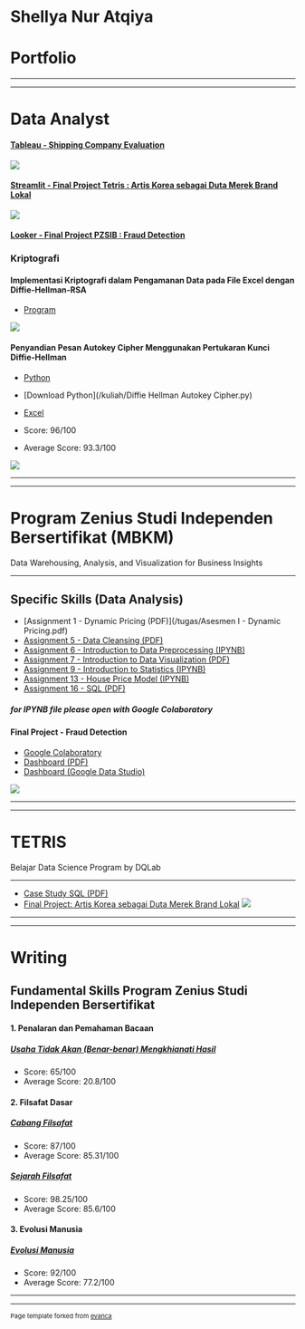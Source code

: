 # Shellya Nur Atqiya


# Portfolio

---
---

# Data Analyst
#### [Tableau - Shipping Company Evaluation](https://public.tableau.com/app/profile/shellya.nur.atqiya/viz/ShippingDashboard_16912405398230/Dashboard1)
  <img src="images/SCE.jpeg">
  
#### [Streamlit - Final Project Tetris : Artis Korea sebagai Duta Merek Brand Lokal](https://shellyanat-ba-korea-finalproject-b40wja.streamlitapp.com/)
  <img src="images/TetrisFP.png"/>
  
#### [Looker - Final Project PZSIB : Fraud Detection](https://datastudio.google.com/reporting/da17ce10-3aea-4c78-adad-c3c3d8268698) 
  

### Kriptografi 
#### Implementasi Kriptografi dalam Pengamanan Data pada File Excel dengan Diffie-Hellman-RSA
- [Program](https://shellya-kriptografi-excel.streamlit.app/)
<img src="images/excel-dhrsa.jpg"/>

#### Penyandian Pesan Autokey Cipher Menggunakan Pertukaran Kunci Diffie-Hellman
- [Python](https://drive.google.com/file/d/1oGeeAur8dfvzMr4ruQsNa5kVv-P7rW-q/view?usp=sharing)
- [Download Python](/kuliah/Diffie Hellman Autokey Cipher.py)
- [Excel](https://docs.google.com/spreadsheets/d/1W6SY8u5yhsTy0QPGemqtvYQcbKTUhQ2-/edit?usp=sharing&ouid=110868733058254967789&rtpof=true&sd=true)

- Score: 96/100
- Average Score: 93.3/100

<img src="images/Kripto.png"/>


---
---

# Program Zenius Studi Independen Bersertifikat (MBKM)
Data Warehousing, Analysis, and Visualization for Business Insights

---

## Specific Skills (Data Analysis)

- [Assignment 1 - Dynamic Pricing (PDF)](/tugas/Asesmen I - Dynamic Pricing.pdf)
- [Assignment 5 - Data Cleansing (PDF)](/tugas/AsesmenTopic5PPT.pdf)
- [Assignment 6 - Introduction to Data Preprocessing (IPYNB)](https://drive.google.com/file/d/1-b8TGfFM0VK-Q3SBX164OZ4NuVBmaJSX/view?usp=sharing)
- [Assignment 7 - Introduction to Data Visualization (PDF)](/tugas/7-DV.pdf)
- [Assignment 9 - Introduction to Statistics (IPYNB)](https://drive.google.com/file/d/12vWWsCnidbYn51239g8uqACYYGR-p7PG/view?usp=sharing)
- [Assignment 13 - House Price Model (IPYNB)](https://colab.research.google.com/drive/1FTRPYbKXzVY3ApbhRbVYb_EcruzA3zbX?usp=sharing)
- [Assignment 16 - SQL (PDF)](/tugas/16-SQL.pdf)
##### for IPYNB file please open with Google Colaboratory

#### Final Project - Fraud Detection
- [Google Colaboratory](https://colab.research.google.com/drive/1xHWIGOgDqfsyZRNIWkoNeq5NEsy6XCFD?usp=sharing)
- [Dashboard (PDF)](/tugas/Final_Project_Shel.pdf)
- [Dashboard (Google Data Studio)](https://datastudio.google.com/reporting/da17ce10-3aea-4c78-adad-c3c3d8268698) 

<img src="images/PZSIB-1.png"/>

---
---
# TETRIS 
Belajar Data Science Program by DQLab

---
- [Case Study SQL (PDF)](/tugas/SQLTetris.pdf)
- [Final Project: Artis Korea sebagai Duta Merek Brand Lokal](https://shellyanat-ba-korea-finalproject-b40wja.streamlitapp.com/)
  <img src="images/TetrisFP.png"/>

---
---
# Writing


## Fundamental Skills Program Zenius Studi Independen Bersertifikat

#### 1. Penalaran dan Pemahaman Bacaan
##### [Usaha Tidak Akan (Benar-benar) Mengkhianati Hasil](/fundamental/EsaiPemahamanBacaan.pdf)
- Score: 65/100
- Average Score: 20.8/100

#### 2. Filsafat Dasar
##### [Cabang Filsafat](/fundamental/CabangFilsafat.pdf)
- Score: 87/100
- Average Score: 85.31/100

##### [Sejarah Filsafat](/fundamental/SejarahFilsafat.pdf)
- Score: 98.25/100
- Average Score: 85.6/100

#### 3. Evolusi Manusia
##### [Evolusi Manusia](/fundamental/EvolusiManusia.pdf)
- Score: 92/100
- Average Score: 77.2/100

---
---
<p style="font-size:11px">Page template forked from <a href="https://github.com/evanca/quick-portfolio">evanca</a></p>
<!-- Remove above link if you don't want to attibute -->
